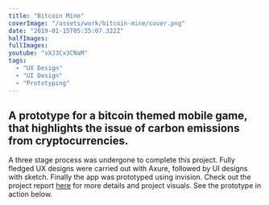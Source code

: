 ```yaml
---
title: "Bitcoin Mine"
coverImage: "/assets/work/bitcoin-mine/cover.png"
date: "2019-01-15T05:35:07.322Z"
halfImages:
fullImages:
youtube: "vXJ3Cx3CNaM"
tags:
  - "UX Design"
  - "UI Design"
  - "Prototyping"
---
```


## A prototype for a bitcoin themed mobile game, that highlights the issue of carbon emissions from cryptocurrencies.

A three stage process was undergone to complete this project. Fully fledged UX designs were carried out with Axure, followed by UI designs with sketch. Finally the app was prototyped using invision. Check out the project report [here](/assets/work/bitcoin-mine/report.pdf) for more details and project visuals. See the prototype in action below.
